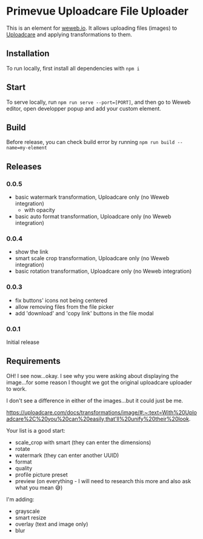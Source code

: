 # Primevue Uploadcare File Uploader

This is an element for [weweb.io](https://www.weweb.io/). It allows uploading files (images) to [Uploadcare](https://uploadcare.com/) and applying transformations to them.

## Installation

To run locally, first install all dependencies with `npm i`

## Start

To serve locally, run `npm run serve --port=[PORT]`, and then go to Weweb editor, open developper popup and add your custom element.

## Build

Before release, you can check build error by running `npm run build --name=my-element`

## Releases

### 0.0.5

- basic watermark transformation, Uploadcare only (no Weweb integration)
  - with opacity
- basic auto format transformation, Uploadcare only (no Weweb integration)

### 0.0.4

- show the link
- smart scale crop transformation, Uploadcare only (no Weweb integration)
- basic rotation transformation, Uploadcare only (no Weweb integration)

### 0.0.3

- fix buttons' icons not being centered
- allow removing files from the file picker
- add 'download' and 'copy link' buttons in the file modal

### 0.0.1

Initial release

## Requirements

OH! I see now...okay. I see why you were asking about displaying the image...for some reason I thought we got the original uploadcare uploader to work.

I don't see a difference in either of the images...but it could just be me.

https://uploadcare.com/docs/transformations/image/#:~:text=With%20Uploadcare%2C%20you%20can%20easily,that'll%20unify%20their%20look.

Your list is a good start:

- scale_crop with smart (they can enter the dimensions)
- rotate
- watermark (they can enter another UUID)
- format
- quality
- profile picture preset
- preview (on everything - I will need to research this more and also ask what you mean 😅)

I'm adding:

- grayscale
- smart resize
- overlay (text and image only)
- blur
